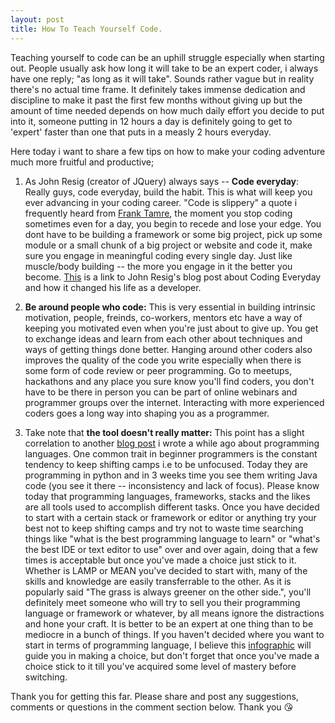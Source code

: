 ```yaml
---
layout: post
title: How To Teach Yourself Code.
---
```


  Teaching yourself to code can be an uphill struggle especially when starting out. People usually ask how long it will take to be an expert coder, i always have one reply; "as long as it will take". Sounds rather vague but in reality there's no actual time frame. It definitely takes immense dedication and discipline to make it past the first few months without giving up but the amount of time needed depends on how much daily effort you decide to put into it, someone putting in 12 hours a day is definitely going to get to 'expert' faster than one that puts in a measly 2 hours everyday.

Here today i want to share a few tips on how to make your coding adventure much more fruitful and productive;

1. As John Resig (creator of JQuery) always says -- <b>Code everyday</b>: Really guys, code everyday, build the habit. This is what will keep you ever advancing in your coding career. "Code is slippery" a quote i frequently heard from [Frank Tamre](http:tamrefrank.com), the moment you stop coding sometimes even for a day, you begin to recede and lose your edge.
You dont have to be building a framework or some big project, pick up some module or a small chunk of a big project or website and code it, make sure you engage in meaningful coding every single day. Just like muscle/body building -- the more you engage in it the better you become. [This](http://ejohn.org/blog/write-code-every-day) is a link to John Resig's blog post about Coding Everyday and how it changed his life as a developer.

2. <b>Be around people who code:</b> This is very essential in building intrinsic motivation, people, freinds, co-workers, mentors etc have a way of keeping you motivated even when you're just about to give up. You get to exchange ideas and learn from each other about techniques and ways of getting things done better.  Hanging around other coders also improves the quality of the code you write especially when there is some form of code review or peer programming. Go to meetups, hackathons and any place you sure know you'll find coders, you don't have to be there in person you can be part of online webinars and programmer groups over the internet. Interacting with more experienced coders goes a long way into shaping you as a programmer.

3. Take note that <b>the tool doesn't really matter:</b> This point has a slight correlation to another [blog post](http://mrkezii.github.io/blog/not-language-mind/) i wrote a while ago about programming languages. One common trait in beginner programmers is the constant tendency to keep shifting camps i.e to be unfocused. Today they are programming in python and in 3 weeks time you see them writing Java code (you see it there -- inconsistency and lack of focus). Please know today that programming languages, frameworks, stacks and the likes are all tools used to accomplish different tasks. Once you have decided to start with a certain stack or framework or editor or anything try your best not to keep shifting camps and try not to waste time searching things like "what is the best programming language to learn" or "what's the best IDE or text editor to use" over and over again, doing that a few times is acceptable but once you've made a choice just stick to it. Whether is LAMP or MEAN you've decided to start with, many of the skills and knowledge are easily transferrable to the other. As it is popularly said "The grass is always greener on the other side.", you'll definitely meet someone who will try to sell you their programming language or framework or whatever, by all means ignore the distractions and hone your craft. It is better to be an expert at one thing than to be mediocre in a bunch of things.
If you haven't decided where you want to start in terms of programming language, I believe this [infographic](http://carlcheo.com/startcoding) will guide you in making a choice, but don't forget that once you've made a choice stick to it till you've acquired some level of mastery before switching.



Thank you for getting this far. Please share and post any suggestions, comments or questions in the comment section below. Thank you 😘
